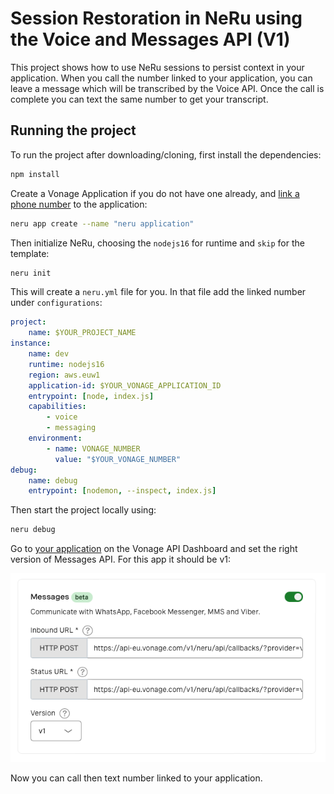 # Session Restoration in NeRu using the Voice and Messages API (V1)

This project shows how to use NeRu sessions to persist context in your application. When you call the number linked to your application, you can leave a message which will be transcribed by the Voice API. Once the call is complete you can text the same number to get your transcript.

## Running the project

To run the project after downloading/cloning, first install the dependencies:

```sh
npm install
```

Create a Vonage Application if you do not have one already, and [link a phone number](https://dashboard.nexmo.com) to the application:

```sh
neru app create --name "neru application"  
```

Then initialize NeRu, choosing the `nodejs16` for runtime and `skip` for the template:

```sh
neru init
```

This will create a `neru.yml` file for you. In that file add the linked number under `configurations`:

```yml
project:
    name: $YOUR_PROJECT_NAME
instance:
    name: dev
    runtime: nodejs16
    region: aws.euw1
    application-id: $YOUR_VONAGE_APPLICATION_ID
    entrypoint: [node, index.js]
    capabilities:
        - voice
        - messaging
    environment:
        - name: VONAGE_NUMBER
          value: "$YOUR_VONAGE_NUMBER"
debug:
    name: debug
    entrypoint: [nodemon, --inspect, index.js]
```

Then start the project locally using:

```sh
neru debug
```

Go to [your application](https://dashboard.nexmo.com/applications) on the Vonage API Dashboard and set the right version of Messages API. For this app it should be v1:

![dashboard messages setting](dashboard.png)

Now you can call then text number linked to your application.
